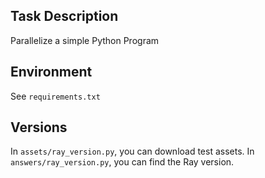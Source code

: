 ## Task Description
Parallelize a simple Python Program

## Environment
See `requirements.txt`

## Versions
In `assets/ray_version.py`, you can download test assets.
In `answers/ray_version.py`, you can find the Ray version.
